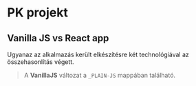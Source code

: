 # PK projekt

## Vanilla JS vs React app

Ugyanaz az alkalmazás került elkészítésre két technológiával az összehasonlítás végett.

> A **VanillaJS** változat a `_PLAIN-JS` mappában található.
